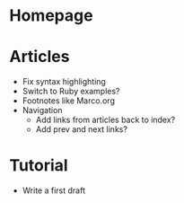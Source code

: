 # Homepage

# Articles
* Fix syntax highlighting
* Switch to Ruby examples?
* Footnotes like Marco.org
* Navigation
  * Add links from articles back to index?
  * Add prev and next links?

# Tutorial
* Write a first draft
